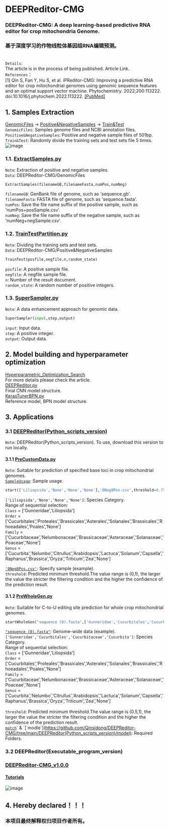 # DEEPReditor-CMG
### DEEPReditor-CMG: A deep learning-based predictive RNA editor for crop mitochondria Genome.<br>
### 基于深度学习的作物线粒体基因组RNA编辑预测。<br><br>
`Details`:<br> 
The article is in the process of being published. Article Link.<br>
`References`：<br>
[1] Qin S, Fan Y, Hu S, et al. iPReditor-CMG: Improving a predictive RNA editor for crop mitochondrial genomes using genomic sequence features and an optimal support vector machine. Phytochemistry. 2022;200:113222. doi:10.1016/j.phytochem.2022.113222. [[PubMed]](https://pubmed.ncbi.nlm.nih.gov/35561852/)
## 1. Samples Extraction
[GenomicFiles](https://github.com/Qinsidong/DEEPReditor-CMG/tree/main/GenomicFiles) $\rightarrow$ [Positive&NegativeSamples](https://github.com/Qinsidong/DEEPReditor-CMG/tree/main/Positive&NegativeSamples) $\rightarrow$ [Train&Test](https://github.com/Qinsidong/DEEPReditor-CMG/tree/main/Train&Test)<br>
`GenomicFiles`: Samples genome files and NCBI annotation files.<br>
`Positive&NegativeSamples`: Positive and negative sample files of 501bp.<br>
`Train&Test`: Randomly divide the training sets and test sets file 5 times.<br>
![image](https://user-images.githubusercontent.com/73972671/217203098-82994219-0107-4ff9-8b6e-56d017122914.png)

### 1.1. [ExtractSamples.py](https://github.com/Qinsidong/DEEPReditor-CMG/blob/main/ExtractSamples.py)
`Note`: Extraction of positive and negative samples.<br>
`Data`: DEEPReditor-CMG/GenomicFiles <br>
```python
ExtractSamples(filenameGB,filenameFasta,numPos,numNeg)
```
`filenameGB`: GenBank file of genome, such as 'sequence.gb'.<br> 
`filenameFasta`: FASTA file of genome, such as 'sequence.fasta'.<br> 
`numPos`: Save the file name suffix of the positive sample, such as 'numPos+posSample.csv'.<br> 
`numNeg`: Save the file name suffix of the negative sample, such as 'numNeg+negSample.csv'.<br> 
### 1.2. [TrainTestPartition.py](https://github.com/Qinsidong/DEEPReditor-CMG/blob/main/TrainTestPartition.py)
`Note`: Dividing the training sets and test sets.<br>
`Data`: DEEPReditor-CMG/Positive&NegativeSamples <br>
```python
TrainTest(posfile,negfile,n,random_state)
```
`posfile`: A positive sample file.<br>
`negfile`: A negfile sample file.<br>
`n`: Number of the result document.<br>
`random_state`: A random number of positive integers.<br>
### 1.3. [SuperSampler.py](https://github.com/Qinsidong/DEEPReditor-CMG/blob/main/SuperSampler.py)
`Note`: A data enhancement approach for genomic data.<br>
```python
SuperSampler(input,step,output)
```
`input`: Input data.<br>
`step`: A positive integer.<br>
`output`: Output data.<br>

## 2. Model building and hyperparameter optimization
[Hyperparametric_Optimization_Search](https://github.com/Qinsidong/DEEPReditor-CMG/tree/main/Hyperparametric_Optimization_Search)<br>
For more details please check the article.<br>
[DEEPReditor.py](https://github.com/Qinsidong/DEEPReditor-CMG/blob/main/Hyperparametric_Optimization_Search/Final_model_structure/DEEPReditor.py)<br>
Final CNN model structure.<br>
[KerasTunerBPN.py](https://github.com/Qinsidong/DEEPReditor-CMG/blob/main/Hyperparametric_Optimization_Search/Final_model_structure/KerasTunerBPN.py)<br>
Reference model, BPN model structure.<br>


## 3. Applications
### 3.1 [DEEPReditor(Python_scripts_version)](https://github.com/Qinsidong/DEEPReditor-CMG/tree/main/DEEPReditor(Python_scripts_version))
`Note`: DEEPReditor(Python_scripts_version). To use, download this version to run locally.
#### 3.1.1 [PreCustomData.py](https://github.com/Qinsidong/DEEPReditor-CMG/blob/main/DEEPReditor(Python_scripts_version)/PreCustomData.py)
`Note`: Suitable for prediction of specified base loci in crop mitochondrial genomes.<br>
[`SampleUsage`](https://github.com/Qinsidong/DEEPReditor-CMG/tree/main/DEEPReditor(Python_scripts_version)/SampleUsage): Sample usage.
```python
start(['Liliopsida','None','None','None'],'8Neg8Pos.csv',threshold=0.75)
```
`['Liliopsida','None','None','None']`: Species Category.<br>
Range of sequential selection:<br>
`Class` = ['Gunneridae','Liliopsida']<br>
`Order` = ['Cucurbitales','Proteales','Brassicales','Asterales','Solanales','Brassicales','Rhoeadales','Poales','None']<br>
`Family` = ['Cucurbitaceae','Nelumbonaceae','Brassicaceae','Asteraceae','Solanaceae','Poaceae','None']<br>
`Genus` = ['Cucurbita','Nelumbo','Citrullus','Arabidopsis','Lactuca','Solanum','Capsella','Raphanus','Brassica','Oryza','Triticum','Zea','None']<br>

[`'8Neg8Pos.csv'`](https://github.com/Qinsidong/DEEPReditor-CMG/blob/main/DEEPReditor(Python_scripts_version)/SampleUsage/8Neg8Pos.csv): Specify sample (example).<br>
`threshold`: Predicted minimum threshold.The value range is (0,1), the larger the value the stricter the filtering condition and the higher the confidence of the prediction result.<br>
#### 3.1.2 [PreWholeGen.py](https://github.com/Qinsidong/DEEPReditor-CMG/blob/main/DEEPReditor(Python_scripts_version)/PreWholeGen.py)
`Note`: Suitable for C-to-U editing site prediction for whole crop mitochondrial genomes.
```python
startWholeGen("sequence (0).fasta",['Gunneridae','Cucurbitales','Cucurbitaceae','Cucurbita'],threshold=0.9999)
```
[`"sequence (0).fasta"`](https://github.com/Qinsidong/DEEPReditor-CMG/blob/main/DEEPReditor(Python_scripts_version)/SampleUsage/sequence%20(0).fasta): Genome-wide data (example).<br>
`['Gunneridae','Cucurbitales','Cucurbitaceae','Cucurbita']`: Species Category.<br>
Range of sequential selection:<br>
`Class` = ['Gunneridae','Liliopsida']<br>
`Order` = ['Cucurbitales','Proteales','Brassicales','Asterales','Solanales','Brassicales','Rhoeadales','Poales','None']<br>
`Family` = ['Cucurbitaceae','Nelumbonaceae','Brassicaceae','Asteraceae','Solanaceae','Poaceae','None']<br>
`Genus` = ['Cucurbita','Nelumbo','Citrullus','Arabidopsis','Lactuca','Solanum','Capsella','Raphanus','Brassica','Oryza','Triticum','Zea','None']<br><br>
`threshold`: Predicted minimum threshold.The value range is (0.5,1), the larger the value the stricter the filtering condition and the higher the confidence of the prediction result.<br>
[`match`](https://github.com/Qinsidong/DEEPReditor-CMG/tree/main/DEEPReditor(Python_scripts_version)/match)` & `[`modle`](https://github.com/Qinsidong/DEEPReditor-CMG/tree/main/DEEPReditor(Python_scripts_version)/model): Required Folders.
### 3.2 DEEPReditor(Executable_program_version)
###  [DEEPReditor-CMG_v1.0.0](https://github.com/Qinsidong/DEEPReditor-CMG/releases/tag/DEEPReditor-CMG_v1.0.0)<br>
#### [Tutorials](https://github.com/Qinsidong/DEEPReditor-CMG/blob/main/DEEPReditor(Executable_program_version)/readme.md)
![image](https://user-images.githubusercontent.com/73972671/225254773-0987d3db-6b8d-4058-93e6-44420841dcf6.png)
## 4. Hereby declared！！！
### 本项目最终解释权归项目作者所有。
